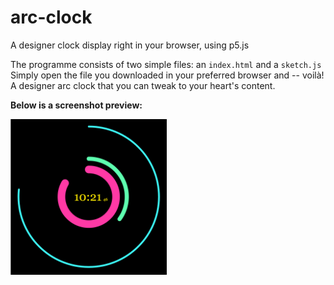 # arc-clock
A designer clock display right in your browser, using p5.js


The programme consists of two simple files: an `index.html` and a `sketch.js`
Simply open the file you downloaded in your preferred browser and -- voilà! A designer arc clock that you can tweak to your heart's content.

**Below is a screenshot preview:**

<img src="./images/Screen Shot 2018-05-24 at 10.21.37.png" width=250>
